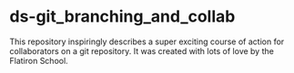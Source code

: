 # ds-git_branching_and_collab

This repository inspiringly describes a super exciting course of action for collaborators on a git repository. It was created with lots of love by the Flatiron School.
